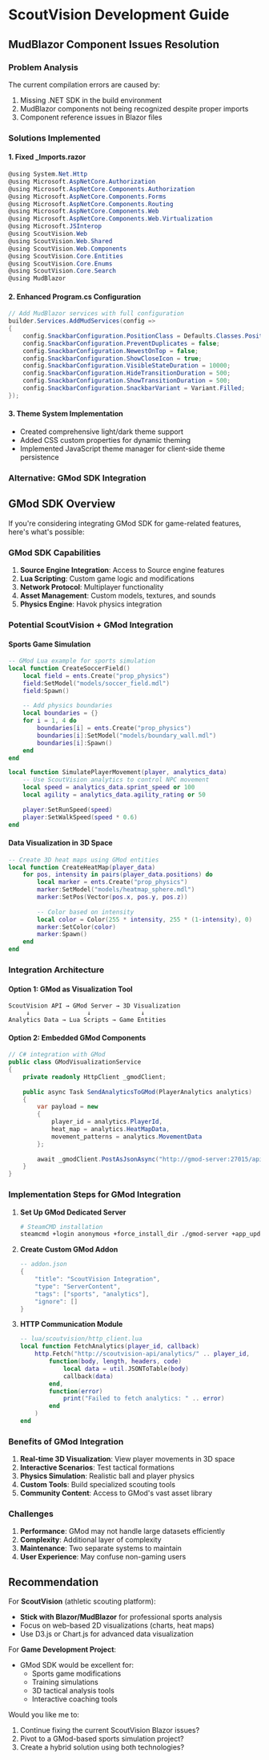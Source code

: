 # ScoutVision Development Guide

## MudBlazor Component Issues Resolution

### Problem Analysis
The current compilation errors are caused by:
1. Missing .NET SDK in the build environment
2. MudBlazor components not being recognized despite proper imports
3. Component reference issues in Blazor files

### Solutions Implemented

#### 1. Fixed _Imports.razor
```csharp
@using System.Net.Http
@using Microsoft.AspNetCore.Authorization
@using Microsoft.AspNetCore.Components.Authorization
@using Microsoft.AspNetCore.Components.Forms
@using Microsoft.AspNetCore.Components.Routing
@using Microsoft.AspNetCore.Components.Web
@using Microsoft.AspNetCore.Components.Web.Virtualization
@using Microsoft.JSInterop
@using ScoutVision.Web
@using ScoutVision.Web.Shared
@using ScoutVision.Web.Components
@using ScoutVision.Core.Entities
@using ScoutVision.Core.Enums
@using ScoutVision.Core.Search
@using MudBlazor
```

#### 2. Enhanced Program.cs Configuration
```csharp
// Add MudBlazor services with full configuration
builder.Services.AddMudServices(config =>
{
    config.SnackbarConfiguration.PositionClass = Defaults.Classes.Position.BottomLeft;
    config.SnackbarConfiguration.PreventDuplicates = false;
    config.SnackbarConfiguration.NewestOnTop = false;
    config.SnackbarConfiguration.ShowCloseIcon = true;
    config.SnackbarConfiguration.VisibleStateDuration = 10000;
    config.SnackbarConfiguration.HideTransitionDuration = 500;
    config.SnackbarConfiguration.ShowTransitionDuration = 500;
    config.SnackbarConfiguration.SnackbarVariant = Variant.Filled;
});
```

#### 3. Theme System Implementation
- Created comprehensive light/dark theme support
- Added CSS custom properties for dynamic theming
- Implemented JavaScript theme manager for client-side theme persistence

### Alternative: GMod SDK Integration

## GMod SDK Overview
If you're considering integrating GMod SDK for game-related features, here's what's possible:

### GMod SDK Capabilities
1. **Source Engine Integration**: Access to Source engine features
2. **Lua Scripting**: Custom game logic and modifications
3. **Network Protocol**: Multiplayer functionality
4. **Asset Management**: Custom models, textures, and sounds
5. **Physics Engine**: Havok physics integration

### Potential ScoutVision + GMod Integration

#### Sports Game Simulation
```lua
-- GMod Lua example for sports simulation
local function CreateSoccerField()
    local field = ents.Create("prop_physics")
    field:SetModel("models/soccer_field.mdl")
    field:Spawn()
    
    -- Add physics boundaries
    local boundaries = {}
    for i = 1, 4 do
        boundaries[i] = ents.Create("prop_physics")
        boundaries[i]:SetModel("models/boundary_wall.mdl")
        boundaries[i]:Spawn()
    end
end

local function SimulatePlayerMovement(player, analytics_data)
    -- Use ScoutVision analytics to control NPC movement
    local speed = analytics_data.sprint_speed or 100
    local agility = analytics_data.agility_rating or 50
    
    player:SetRunSpeed(speed)
    player:SetWalkSpeed(speed * 0.6)
end
```

#### Data Visualization in 3D Space
```lua
-- Create 3D heat maps using GMod entities
local function CreateHeatMap(player_data)
    for pos, intensity in pairs(player_data.positions) do
        local marker = ents.Create("prop_physics")
        marker:SetModel("models/heatmap_sphere.mdl")
        marker:SetPos(Vector(pos.x, pos.y, pos.z))
        
        -- Color based on intensity
        local color = Color(255 * intensity, 255 * (1-intensity), 0)
        marker:SetColor(color)
        marker:Spawn()
    end
end
```

### Integration Architecture

#### Option 1: GMod as Visualization Tool
```
ScoutVision API → GMod Server → 3D Visualization
     ↓                ↓              ↓
Analytics Data → Lua Scripts → Game Entities
```

#### Option 2: Embedded GMod Components
```csharp
// C# integration with GMod
public class GModVisualizationService
{
    private readonly HttpClient _gmodClient;
    
    public async Task SendAnalyticsToGMod(PlayerAnalytics analytics)
    {
        var payload = new
        {
            player_id = analytics.PlayerId,
            heat_map = analytics.HeatMapData,
            movement_patterns = analytics.MovementData
        };
        
        await _gmodClient.PostAsJsonAsync("http://gmod-server:27015/api/visualize", payload);
    }
}
```

### Implementation Steps for GMod Integration

1. **Set Up GMod Dedicated Server**
   ```bash
   # SteamCMD installation
   steamcmd +login anonymous +force_install_dir ./gmod-server +app_update 4020 +quit
   ```

2. **Create Custom GMod Addon**
   ```lua
   -- addon.json
   {
       "title": "ScoutVision Integration",
       "type": "ServerContent",
       "tags": ["sports", "analytics"],
       "ignore": []
   }
   ```

3. **HTTP Communication Module**
   ```lua
   -- lua/scoutvision/http_client.lua
   local function FetchAnalytics(player_id, callback)
       http.Fetch("http://scoutvision-api/analytics/" .. player_id,
           function(body, length, headers, code)
               local data = util.JSONToTable(body)
               callback(data)
           end,
           function(error)
               print("Failed to fetch analytics: " .. error)
           end
       )
   end
   ```

### Benefits of GMod Integration
1. **Real-time 3D Visualization**: View player movements in 3D space
2. **Interactive Scenarios**: Test tactical formations
3. **Physics Simulation**: Realistic ball and player physics
4. **Custom Tools**: Build specialized scouting tools
5. **Community Content**: Access to GMod's vast asset library

### Challenges
1. **Performance**: GMod may not handle large datasets efficiently
2. **Complexity**: Additional layer of complexity
3. **Maintenance**: Two separate systems to maintain
4. **User Experience**: May confuse non-gaming users

## Recommendation

For **ScoutVision** (athletic scouting platform):
- **Stick with Blazor/MudBlazor** for professional sports analysis
- Focus on web-based 2D visualizations (charts, heat maps)
- Use D3.js or Chart.js for advanced data visualization

For **Game Development Project**:
- GMod SDK would be excellent for:
  - Sports game modifications
  - Training simulations
  - 3D tactical analysis tools
  - Interactive coaching tools

Would you like me to:
1. Continue fixing the current ScoutVision Blazor issues?
2. Pivot to a GMod-based sports simulation project?
3. Create a hybrid solution using both technologies?
